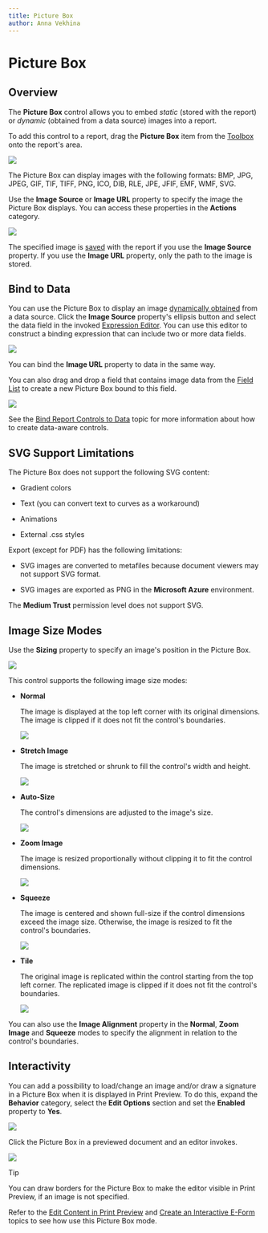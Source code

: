 ```yaml
---
title: Picture Box
author: Anna Vekhina
---
```

# Picture Box

## <a name="overview"></a>Overview
The **Picture Box** control allows you to embed _static_ (stored with the report) or _dynamic_ (obtained from a data source) images into a report.

To add this control to a report, drag the **Picture Box** item from the [Toolbox](../../report-designer-tools/toolbox.md) onto the report's area.

![](../../../../images/eurd-web-add-picture-box-to-report.png)

The Picture Box can display images with the following formats: BMP, JPG, JPEG, GIF, TIF, TIFF, PNG, ICO, DIB, RLE, JPE, JFIF, EMF, WMF, SVG.


Use the **Image Source** or **Image URL** property to specify the image the Picture Box displays. You can access these properties in the **Actions** category.

![](../../../../images/eurd-web-picture-box-image-property.png)

The specified image is [saved](../../save-reports.md) with the report if you use the **Image Source** property. If you use the **Image URL** property, only the path to the image is stored. 

## Bind to Data
You can use the Picture Box to display an image [dynamically obtained](../../bind-to-data/bind-controls-to-data-expression-bindings.md) from a data source. Click the **Image Source** property's ellipsis button and select the data field in the invoked [Expression Editor](../../report-designer-tools/expression-editor.md). You can use this editor to construct a binding expression that can include two or more data fields.

![](../../../../images/eurd-web-picture-box-bind-to-data.png)

You can bind the **Image URL** property to data in the same way. 

You can also drag and drop a field that contains image data from the [Field List](../../report-designer-tools/ui-panels/field-list.md) to create a new Picture Box bound to this field.

![](../../../../images/eurd-web-picture-box-drop-from-field-list.png)

See the [Bind Report Controls to Data](../../bind-to-data/bind-controls-to-data-expression-bindings.md) topic for more information about how to create data-aware controls.

## SVG Support Limitations
The Picture Box does not support the following SVG content:

* Gradient colors

* Text (you can convert text to curves as a workaround)

* Animations

* External .css styles

Export (except for PDF) has the following limitations:

* SVG images are converted to metafiles because document viewers may not support SVG format.

* SVG images are exported as PNG in the **Microsoft Azure** environment.

The **Medium Trust** permission level does not support SVG.

## Image Size Modes

Use the **Sizing** property to specify an image's position in the Picture Box. 

![](../../../../images/eurd-web-picture-box-image-size-modes.png)

This control supports the following image size modes:

* **Normal**
    
    The image is displayed at the top left corner with its original dimensions. The image is clipped if it does not fit the control's boundaries. 

    ![](../../../../images/eurd-web-picture-box-image-size-mode-normal.png)

* **Stretch Image**

    The image is stretched or shrunk to fill the control's width and height.

    ![](../../../../images/eurd-web-picture-box-image-size-mode-stretch-image.png)

* **Auto-Size**

    The control's dimensions are adjusted to the image's size.

    ![](../../../../images/eurd-web-picture-box-image-size-mode-auto-size.png)

* **Zoom Image**

    The image is resized proportionally without clipping it to fit the control dimensions.

    ![](../../../../images/eurd-web-picture-box-image-size-mode-zoom-image.png)

* **Squeeze**

    The image is centered and shown full-size if the control dimensions exceed the image size. Otherwise, the image is resized to fit the control's boundaries.

    ![](../../../../images/eurd-web-picture-box-image-size-mode-squeeze.png)

* **Tile**

    The original image is replicated within the control starting from the top left corner. The replicated image is clipped if it does not fit the control's boundaries.

    ![](../../../../images/eurd-web-picture-box-image-size-mode-tile.png)

You can also use the **Image Alignment** property in the **Normal**, **Zoom Image** and **Squeeze** modes to specify the alignment in relation to the control's boundaries.

## Interactivity

You can add a possibility to load/change an image and/or draw a signature in a Picture Box when it is displayed in Print Preview. To do this, expand the **Behavior** category, select the **Edit Options** section and set the **Enabled** property to **Yes**.

![](../../../../images/eurd-web-picture-box-enable-content-editing.png)

Click the Picture Box in a previewed document and an editor invokes.

![](../../../../images/eurd-web-picture-box-content-editing.png)

> [!TIP]
> You can draw borders for the Picture Box to make the editor visible in Print Preview, if an image is not specified.

Refer to the [Edit Content in Print Preview](../../provide-interactivity/edit-content-in-print-preview.md) and [Create an Interactive E-Form](../../create-popular-reports/create-an-interactive-e-form.md) topics to see how use this Picture Box mode.